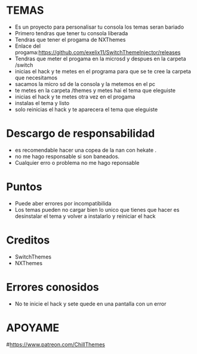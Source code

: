 # TEMAS
-  Es un proyecto para personalisar tu consola los temas seran bariado 
- Primero tendras que  tener tu  consola liberada 
- Tendras que tener el progama de NXThemes 
- Enlace del progama:https://github.com/exelix11/SwitchThemeInjector/releases
- Tendras que meter el progama en la microsd y despues en la carpeta /switch
- inicias el hack y te metes en el programa para que se te cree la carpeta que necesitamos 
- sacamos la micro sd de la consola y la metemos en el pc 
- te metes en la carpeta /themes y metes hai el tema que eleguiste 
- inicias el hack y te metes otra vez en el progama 
- instalas el tema y listo 
- solo reinicias el hack y te aparecera el tema que eleguiste 
# Descargo de responsabilidad 
- es recomendable hacer una copea de la nan con hekate .
- no me hago responsable si son baneados.
- Cualquier erro o problema no me hago reponsable 
# Puntos 
- Puede aber errores por incompatibilida 
- Los temas pueden no cargar bien lo unico que tienes que hacer es desinstalar el tema y volver a instalarlo y reiniciar el hack
# Creditos
- SwitchThemes
- NXThemes
# Errores conosidos 
- No te inicie el hack y sete quede en una pantalla con un error
# APOYAME
#https://www.patreon.com/ChillThemes
